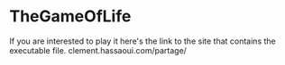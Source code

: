 # TheGameOfLife
If you are interested to play it here's the link to the site that contains the executable file.
clement.hassaoui.com/partage/
